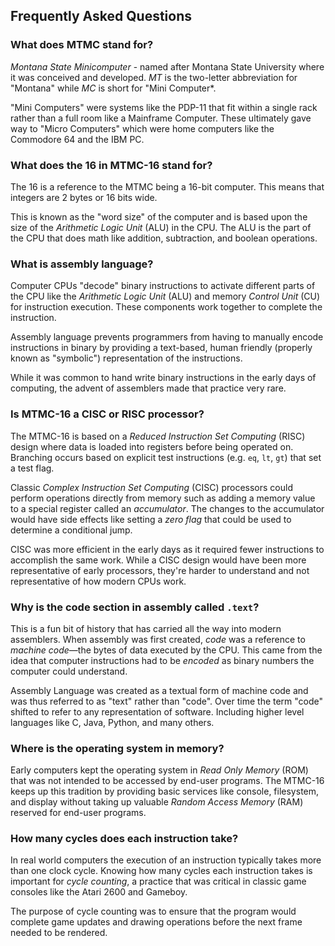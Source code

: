 
## Frequently Asked Questions

### What does MTMC stand for?

*Montana State Minicomputer* - named after Montana State University where it was
conceived and developed. *MT* is the two-letter abbreviation for "Montana" while *MC*
is short for "Mini Computer*. 

"Mini Computers" were systems like the PDP-11 that fit within a single rack rather than
a full room like a Mainframe Computer. These ultimately gave way to "Micro Computers"
which were home computers like the Commodore 64 and the IBM PC.

### What does the 16 in MTMC-16 stand for?

The 16 is a reference to the MTMC being a 16-bit computer. This means that
integers are 2 bytes or 16 bits wide. 

This is known as the "word size" of the computer and is based upon the size 
of the *Arithmetic Logic Unit* (ALU) in the CPU. The ALU is the part of the 
CPU that does math like addition, subtraction, and boolean operations. 

### What is assembly language?

Computer CPUs "decode" binary instructions to activate different parts of the CPU
like the *Arithmetic Logic Unit* (ALU) and memory *Control Unit* (CU) for instruction
execution. These components work together to complete the instruction.

Assembly language prevents programmers from having to manually encode instructions
in binary by providing a text-based, human friendly (properly known as "symbolic") 
representation of the instructions.

While it was common to hand write binary instructions in the early days of
computing, the advent of assemblers made that practice very rare.


### Is MTMC-16 a CISC or RISC processor?

The MTMC-16 is based on a *Reduced Instruction Set Computing* (RISC) design where 
data is loaded into registers before being operated on. Branching occurs based 
on explicit test instructions (e.g. `eq`, `lt`, `gt`) that set a test flag.

Classic *Complex Instruction Set Computing* (CISC) processors could perform 
operations directly from memory such as adding a memory value to a special 
register called an *accumulator*. The changes to the accumulator would have 
side effects like setting a *zero flag* that could be used to determine a 
conditional jump.

CISC was more efficient in the early days as it required fewer instructions to
accomplish the same work. While a CISC design would have been more representative
of early processors, they're harder to understand and not representative of 
how modern CPUs work. 

### Why is the code section in assembly called `.text`?

This is a fun bit of history that has carried all the way into modern assemblers. When
assembly was first created, *code* was a reference to *machine code*—the bytes of data
executed by the CPU. This came from the idea that computer instructions had to be 
*encoded* as binary numbers the computer could understand.

Assembly Language was created as a textual form of machine code and was thus referred
to as "text" rather than "code". Over time the term "code" shifted to refer to any
representation of software. Including higher level languages like C, Java, Python,
and many others.


### Where is the operating system in memory?

Early computers kept the operating system in *Read Only Memory* (ROM) that was
not intended to be accessed by end-user programs. The MTMC-16 keeps up this 
tradition by providing basic services like console, filesystem, and display without
taking up valuable *Random Access Memory* (RAM) reserved for end-user programs.

### How many cycles does each instruction take?

In real world computers the execution of an instruction typically takes more 
than one clock cycle. Knowing how many cycles each instruction takes is important
for *cycle counting*, a practice that was critical in classic game consoles like
the Atari 2600 and Gameboy.

The purpose of cycle counting was to ensure that the program would complete
game updates and drawing operations before the next frame needed to be rendered.
